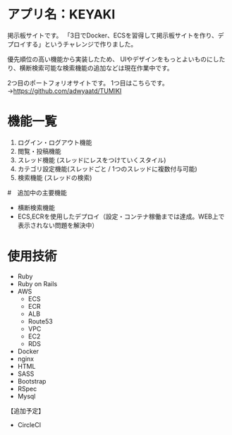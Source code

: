 # アプリ名：KEYAKI
掲示板サイトです。
「3日でDocker、ECSを習得して掲示板サイトを作り、デプロイする」というチャレンジで作りました。

優先順位の高い機能から実装したため、
UIやデザインをもっとよいものにしたり、横断検索可能な検索機能の追加などは現在作業中です。

2つ目のポートフォリオサイトです。
1つ目はこちらです。 
→https://github.com/adwyaatd/TUMIKI

# 機能一覧 
1. ログイン・ログアウト機能 
2. 閲覧・投稿機能 
3. スレッド機能 (スレッドにレスをつけていくスタイル) 
4. カテゴリ設定機能(スレッドごと / 1つのスレッドに複数付与可能) 
5. 検索機能 (スレッドの検索) 

#　追加中の主要機能
* 横断検索機能
* ECS,ECRを使用したデプロイ（設定・コンテナ稼働までは達成。WEB上で表示されない問題を解決中）


# 使用技術
* Ruby
* Ruby on Rails
* AWS
    * ECS
    * ECR
    * ALB
    * Route53
    * VPC
    * EC2
    * RDS
* Docker
* nginx
* HTML
* SASS
* Bootstrap
* RSpec
* Mysql

【追加予定】
* CircleCI

